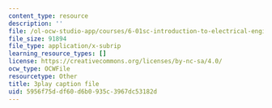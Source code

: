 ```yaml
---
content_type: resource
description: ''
file: /ol-ocw-studio-app/courses/6-01sc-introduction-to-electrical-engineering-and-computer-science-i-spring-2011/5956f75ddf60d6b0935c3967dc53182d_qB5wq5L6EL4.srt
file_size: 91894
file_type: application/x-subrip
learning_resource_types: []
license: https://creativecommons.org/licenses/by-nc-sa/4.0/
ocw_type: OCWFile
resourcetype: Other
title: 3play caption file
uid: 5956f75d-df60-d6b0-935c-3967dc53182d
---
```

